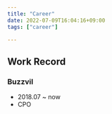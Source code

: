 ```yaml
---
title: "Career"
date: 2022-07-09T16:04:16+09:00
tags: ["career"]

---
```


## Work Record

### Buzzvil

- 2018.07 ~ now
- CPO
